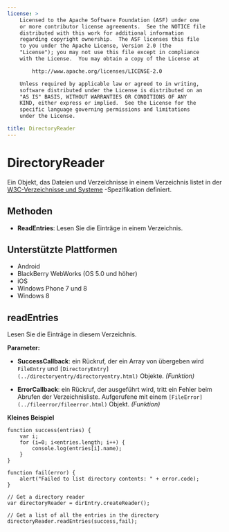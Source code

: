 ```yaml
---
license: >
    Licensed to the Apache Software Foundation (ASF) under one
    or more contributor license agreements.  See the NOTICE file
    distributed with this work for additional information
    regarding copyright ownership.  The ASF licenses this file
    to you under the Apache License, Version 2.0 (the
    "License"); you may not use this file except in compliance
    with the License.  You may obtain a copy of the License at

        http://www.apache.org/licenses/LICENSE-2.0

    Unless required by applicable law or agreed to in writing,
    software distributed under the License is distributed on an
    "AS IS" BASIS, WITHOUT WARRANTIES OR CONDITIONS OF ANY
    KIND, either express or implied.  See the License for the
    specific language governing permissions and limitations
    under the License.

title: DirectoryReader
---
```


# DirectoryReader

Ein Objekt, das Dateien und Verzeichnisse in einem Verzeichnis listet in der [W3C-Verzeichnisse und Systeme][1] -Spezifikation definiert.

 [1]: http://www.w3.org/TR/file-system-api/

## Methoden

*   **ReadEntries**: Lesen Sie die Einträge in einem Verzeichnis.

## Unterstützte Plattformen

*   Android
*   BlackBerry WebWorks (OS 5.0 und höher)
*   iOS
*   Windows Phone 7 und 8
*   Windows 8

## readEntries

Lesen Sie die Einträge in diesem Verzeichnis.

**Parameter:**

*   **SuccessCallback**: ein Rückruf, der ein Array von übergeben wird `FileEntry` und `[DirectoryEntry](../directoryentry/directoryentry.html)` Objekte. *(Funktion)*

*   **ErrorCallback**: ein Rückruf, der ausgeführt wird, tritt ein Fehler beim Abrufen der Verzeichnisliste. Aufgerufene mit einem `[FileError](../fileerror/fileerror.html)` Objekt. *(Funktion)*

**Kleines Beispiel**

    function success(entries) {
        var i;
        for (i=0; i<entries.length; i++) {
            console.log(entries[i].name);
        }
    }
    
    function fail(error) {
        alert("Failed to list directory contents: " + error.code);
    }
    
    // Get a directory reader
    var directoryReader = dirEntry.createReader();
    
    // Get a list of all the entries in the directory
    directoryReader.readEntries(success,fail);